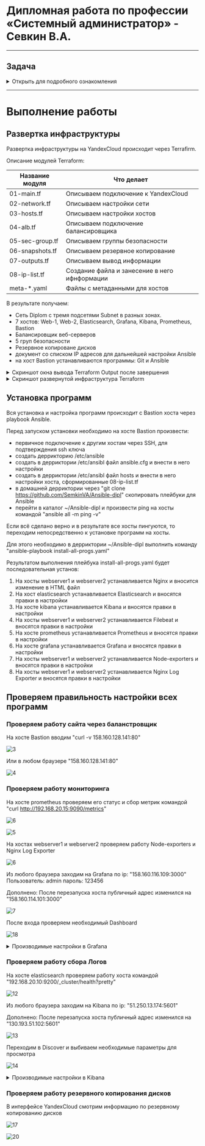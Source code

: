 #  Дипломная работа по профессии «Системный администратор» - Севкин В.А.

---------
## Задача
<details>
   <summary> Открыть для подробного ознакомления </summary>
Ключевая задача — разработать отказоустойчивую инфраструктуру для сайта, включающую мониторинг, сбор логов и резервное копирование основных данных. Инфраструктура должна размещаться в [Yandex Cloud](https://cloud.yandex.com/) и отвечать минимальным стандартам безопасности: запрещается выкладывать токен от облака в git. Используйте [инструкцию](https://cloud.yandex.ru/docs/tutorials/infrastructure-management/terraform-quickstart#get-credentials).


## Инфраструктура
Для развёртки инфраструктуры используйте Terraform и Ansible.  

Важно: используйте по-возможности **минимальные конфигурации ВМ**:2 ядра 20% Intel ice lake, 2-4Гб памяти, 10hdd, прерываемая. 

Так как прерываемая ВМ проработает не больше 24ч, после сдачи работы на проверку свяжитесь с вашим дипломным руководителем и договоритесь запустить инфраструктуру к указанному времени.


### Сайт
Создайте две ВМ в разных зонах, установите на них сервер nginx, если его там нет. ОС и содержимое ВМ должно быть идентичным, это будут наши веб-сервера.

Используйте набор статичных файлов для сайта. Можно переиспользовать сайт из домашнего задания.

Создайте [Target Group](https://cloud.yandex.com/docs/application-load-balancer/concepts/target-group), включите в неё две созданных ВМ.

Создайте [Backend Group](https://cloud.yandex.com/docs/application-load-balancer/concepts/backend-group), настройте backends на target group, ранее созданную. Настройте healthcheck на корень (/) и порт 80, протокол HTTP.

Создайте [HTTP router](https://cloud.yandex.com/docs/application-load-balancer/concepts/http-router). Путь укажите — /, backend group — созданную ранее.

Создайте [Application load balancer](https://cloud.yandex.com/en/docs/application-load-balancer/) для распределения трафика на веб-сервера, созданные ранее. Укажите HTTP router, созданный ранее, задайте listener тип auto, порт 80.

Протестируйте сайт
`curl -v <публичный IP балансера>:80` 

### Мониторинг
Создайте ВМ, разверните на ней Prometheus. На каждую ВМ из веб-серверов установите Node Exporter и [Nginx Log Exporter](https://github.com/martin-helmich/prometheus-nginxlog-exporter). Настройте Prometheus на сбор метрик с этих exporter.

Создайте ВМ, установите туда Grafana. Настройте её на взаимодействие с ранее развернутым Prometheus. Настройте дешборды с отображением метрик, минимальный набор — Utilization, Saturation, Errors для CPU, RAM, диски, сеть, http_response_count_total, http_response_size_bytes. Добавьте необходимые [tresholds](https://grafana.com/docs/grafana/latest/panels/thresholds/) на соответствующие графики.

### Логи
Cоздайте ВМ, разверните на ней Elasticsearch. Установите filebeat в ВМ к веб-серверам, настройте на отправку access.log, error.log nginx в Elasticsearch.

Создайте ВМ, разверните на ней Kibana, сконфигурируйте соединение с Elasticsearch.

### Сеть
Разверните один VPC. Сервера web, Prometheus, Elasticsearch поместите в приватные подсети. Сервера Grafana, Kibana, application load balancer определите в публичную подсеть.

Настройте [Security Groups](https://cloud.yandex.com/docs/vpc/concepts/security-groups) соответствующих сервисов на входящий трафик только к нужным портам.

Настройте ВМ с публичным адресом, в которой будет открыт только один порт — ssh. Настройте все security groups на разрешение входящего ssh из этой security group. Эта вм будет реализовывать концепцию bastion host. Потом можно будет подключаться по ssh ко всем хостам через этот хост.

### Резервное копирование
Создайте snapshot дисков всех ВМ. Ограничьте время жизни snaphot в неделю. Сами snaphot настройте на ежедневное копирование.
</details>

---------

# Выполнение работы

## Развертка инфраструктуры

Развертка инфраструктуры на YandexCloud происходит через Terrafirm.
   
Описание модулей Terraform:

| Название модуля | Что делает | 
|---|---|
|01-main.tf| Описываем подключение к YandexCloud|
|02-network.tf| Описываем настройки сети|
|03-hosts.tf| Описываем настройки хостов|
|04-alb.tf| Описываем подключение балансировщика|
|05-sec-group.tf| Описываем группы безопасности|
|06-snapshots.tf| Описываем резервное копирование|
|07-outputs.tf| Описываем вывод информации |
|08-ip-list.tf| Создание файла и занесение в него ифнформации|
|meta-*.yaml| Файлы с метаданными для хостов |

В результате получаем:
- Сеть Diplom с тремя подсетями Subnet в разных зонах. 
- 7 хостов: Web-1, Web-2, Elasticsearch, Grafana, Kibana, Prometheus, Bastion
- Балансировщик веб-серверов
- 5 груп безопасности
- Резервное копироване дисков
- документ со списком IP адресов для дальнейшей настройки Ansible
- на хост Bastion устанавливаются программы: Git и Ansible
  
<details>
<summary> Скриншот окна вывода Terraform Output после завершения</summary>
   
![1](https://github.com/SemkinVA/Diplom/blob/main/dipl-scrin/1.png)

</details>
<details>
<summary> Скриншот развернутой инфраструктура Terraform </summary>
   
![2](https://github.com/SemkinVA/Diplom/blob/main/dipl-scrin/2.PNG)

(Дополнено) После двух дней:

![21](https://github.com/SemkinVA/Diplom/blob/main/dipl-scrin/21.PNG)

</details>

## Установка программ

Вся установка и настройка программ происходит c Bastion хоста через playbook Ansible. 

Перед запуском установки необходимо на хосте Bastion произвести: 
- первичное подключение к другим хостам через SSH, для подтверждения ssh ключа
- создать деррикторию /etc/ansible 
- создать в дерриктории /etc/ansibl файл ansible.cfg и внести в него настройки
- создать в дерриктории /etc/ansibl файл hosts и внести в него настройки хоста, сформированные 08-ip-list.tf
- в домашней дерриктории через "git clone https://github.com/SemkinVA/Ansible-dipl" скопировать плейбуки для Ansible
- перейти в каталог ~/Ansible-dipl и произвести ping на хосты командой "ansible all -m ping -v"

Если всё сделано верно и в результате все хосты пингуются, то переходим непосредственно к установке программ на хосты.

Для этого необходимо в дерриктории ~/Ansible-dipl выполнить команду "ansible-playbook install-all-progs.yaml" 

Результатом выполнения плейбука install-all-progs.yaml будет последовательная установ:
1. На хосты webserver1 и webserver2 устанавливается Nginx и вносится изменение в HTML файл
2. На хост elasticsearch устанавливается Elasticsearch и вносятся правки в настройки 
3. На хосте kibana устанавливается Kibana и вносятся правки в настройки
4. На хосты webserver1 и webserver2 устанавливается Filebeat и вносятся правки в настройки
5. На хосте prometheus устанавливается Prometheus и вносятся правки в настройки
6. На хосте grafana устанавливается Grafana и вносятся правки в настройки
7. На хосты webserver1 и webserver2 устанавливается Node-exporters и вносятся правки в настройки
8. На хосты webserver1 и webserver2 устанавливается Nginx Log Exporter и вносятся правки в настройки

## Проверяем правильность настройки всех программ

### Проверяем работу сайта через баланстровщик

На хосте Bastion вводим "curl -v 158.160.128.141:80"

![3](https://github.com/SemkinVA/Diplom/blob/main/dipl-scrin/3.png)

Или в любом браузере "158.160.128.141:80"

![4](https://github.com/SemkinVA/Diplom/blob/main/dipl-scrin/4.PNG)

### Проверяем работу мониторинга

На хосте prometheus проверяем его статус и сбор метрик командой "curl http://192.168.20.15:9090/metrics"

![6](https://github.com/SemkinVA/Diplom/blob/main/dipl-scrin/6.png)

![5](https://github.com/SemkinVA/Diplom/blob/main/dipl-scrin/5.png)

На  хостах webserver1 и webserver2 проверяем работу Node-exporters и Nginx Log Exporter

![6](https://github.com/SemkinVA/Diplom/blob/main/dipl-scrin/7.png)

Из любого браузера заходим на Grafana по ip: "158.160.116.109:3000" Пользователь: admin пароль: 123456 

Дополнено: После перезапуска хоста публичный адрес изменился на "158.160.114.101:3000"

![7](https://github.com/SemkinVA/Diplom/blob/main/dipl-scrin/8.PNG)

После входа проверяем необходимый Dashboard 

![18](https://github.com/SemkinVA/Diplom/blob/main/dipl-scrin/18.PNG)

<details>
<summary> Производимые настройки в Grafana </summary>
Привязываем Prometheus
   
![9](https://github.com/SemkinVA/Diplom/blob/main/dipl-scrin/9.PNG)
   
Импортируем Dashboard №1860 "Node Exporter Full" 

![10](https://github.com/SemkinVA/Diplom/blob/main/dipl-scrin/10.PNG)

Отображение графиков

![19](https://github.com/SemkinVA/Diplom/blob/main/dipl-scrin/19.PNG)

Настройка tresholds

![1](https://github.com/SemkinVA/Diplom/blob/main/dipl-scrin/11.PNG)
</details>

### Проверяем работу сбора Логов

На хосте elasticsearch проверяем работу хоста командой "192.168.20.10:9200/_cluster/health?pretty"

![12](https://github.com/SemkinVA/Diplom/blob/main/dipl-scrin/12.png)

Из любого браузера заходим на Kibana по ip: "51.250.13.174:5601" 

Дополнено: После перезапуска хоста публичный адрес изменился на "130.193.51.102:5601"

![13](https://github.com/SemkinVA/Diplom/blob/main/dipl-scrin/13.PNG)

Переходим в Discover и выбиваем необходимые параметры для просмотра

![14](https://github.com/SemkinVA/Diplom/blob/main/dipl-scrin/14.PNG)


<details>
<summary> Производимые настройки в Kibana </summary>
Переходим в менеджмент Kibana и добавляем новый индекс
   
![15](https://github.com/SemkinVA/Diplom/blob/main/dipl-scrin/15.PNG)

![16](https://github.com/SemkinVA/Diplom/blob/main/dipl-scrin/16.PNG)
</details>

### Проверяем работу резервного копирования дисков

В интерфейсе YandexCloud смотрим информацию по резервному копированию дисков

![17](https://github.com/SemkinVA/Diplom/blob/main/dipl-scrin/17.PNG)

![20](https://github.com/SemkinVA/Diplom/blob/main/dipl-scrin/20.PNG)
